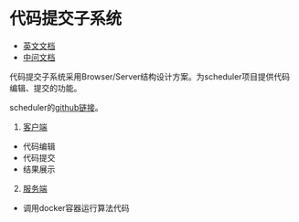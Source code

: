 # 代码提交子系统
 * [英文文档](https://github.com/1501106169/codeSubSystem/blob/master/README-en.md)
 * [中问文档](https://github.com/1501106169/codeSubSystem)

代码提交子系统采用Browser/Server结构设计方案。为scheduler项目提供代码编辑、提交的功能。

 scheduler的[github链接](https://github.com/1501106169/scheduler)。

1. [客户端](https://github.com/1501106169/codeSubSystem/tree/master/schedule-algorithm-test)

 * 代码编辑
 * 代码提交
 * 结果展示

2. [服务端](https://github.com/1501106169/codeSubSystem/tree/master/scheduler-server)

 * 调用docker容器运行算法代码

